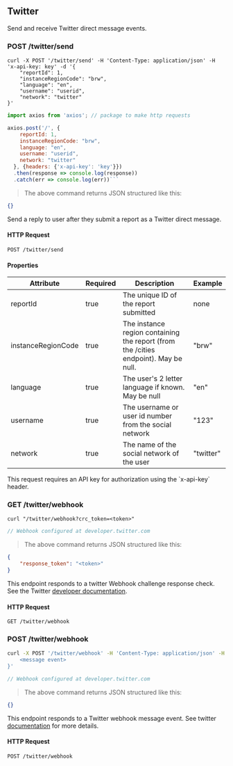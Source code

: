## Twitter

Send and receive Twitter direct message events.

### POST /twitter/send


```shell
curl -X POST '/twitter/send' -H 'Content-Type: application/json' -H 'x-api-key: key' -d '{
    "reportId": 1,
    "instanceRegionCode": "brw",
    "language": "en",
    "username": "userid",
    "network": "twitter"
}'
```

```javascript
import axios from 'axios'; // package to make http requests

axios.post('/', {
    reportId: 1,
    instanceRegionCode: "brw",
    language: "en",
    username: "userid",
    network: "twitter"
  }, {headers: {'x-api-key': 'key'}})
  .then(response => console.log(response))
  .catch(err => console.log(err))```
```

> The above command returns JSON structured like this:

```json
{}
```

Send a reply to user after they submit a report as a Twitter direct message.

#### HTTP Request

`POST /twitter/send`

#### Properties
Attribute | Required | Description | Example
--------- | -------- | ----------- | -------
reportId  | true | The unique ID of the report submitted | none | 1
instanceRegionCode | true | The instance region containing the report (from the /cities endpoint). May be null. | "brw"
language | true | The user's 2 letter language if known. May be null | "en"
username | true | The username or user id number from the social network | "123"
network | true | The name of the social network of the user | "twitter"

<aside class="success">
This request requires an API key for authorization using the `x-api-key` header.
</aside>

### GET /twitter/webhook

```shell
curl "/twitter/webhook?crc_token=<token>"
```

```javascript
// Webhook configured at developer.twitter.com
```

> The above command returns JSON structured like this:

```json
{
    "response_token": "<token>"
}
```

This endpoint responds to a twitter Webhook challenge response check. See the Twitter [developer documentation](https://developer.twitter.com/en/docs/accounts-and-users/subscribe-account-activity/overview).

#### HTTP Request

`GET /twitter/webhook`

### POST /twitter/webhook
```sh
curl -X POST '/twitter/webhook' -H 'Content-Type: application/json' -H 'x-api-key: key' -d '{
    <message event>
}'
```

```javascript
// Webhook configured at developer.twitter.com
```

> The above command returns JSON structured like this:

```json
{}
```

This endpoint responds to a Twitter webhook message event. See twitter [documentation](https://developers.twitter.com/docs/messenger-platform/getting-started/webhook-setup/) for more details.

#### HTTP Request

`POST /twitter/webhook`